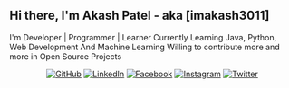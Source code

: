  ## Hi there, I'm Akash Patel - aka [imakash3011]

 I'm Developer | Programmer | Learner
 Currently Learning Java, Python, Web Development And Machine Learning
 Willing to contribute more and more in Open Source Projects

<p align="center">
	<a href="https://github.com/imakash3011"><img src="https://img.icons8.com/bubbles/50/000000/github.png" alt="GitHub"/></a>
	<a href="https://www.linkedin.com/in/imakash3011/"><img src="https://img.icons8.com/bubbles/50/000000/linkedin.png" alt="LinkedIn"/></a>
	<a href="https://www.facebook.com/imakash3011/"><img src="https://img.icons8.com/bubbles/50/000000/facebook-new.png" alt="Facebook"/></a>
	<a href="https://www.instagram.com/imakash3011/"><img src="https://img.icons8.com/bubbles/50/000000/instagram.png" alt="Instagram"/></a>
	<a href="https://twitter.com/imakash3011"><img src="https://img.icons8.com/bubbles/50/000000/twitter.png" alt="Twitter"/></a>
</p>


